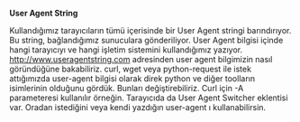 **User Agent String**

Kullandığımız tarayıcıların tümü içerisinde bir User Agent stringi barındırıyor. Bu string, bağlandığımız sunuculara gönderiliyor.
User Agent bilgisi içinde hangi tarayıcıyı ve hangi işletim sistemini kullandığımız yazıyor. http://www.useragentstring.com adresinden 
user agent bilgimizin nasıl göründüğüne bakabiliriz. curl, wget veya python-request ile istek attığımızda user-agent bilgisi olarak
direk python ve diğer toolların isimlerinin olduğunu gördük. Bunları değiştirebiliriz. Curl için -A parameteresi kullanılır örneğin. Tarayıcıda
da User Agent Switcher eklentisi var. Oradan istediğini veya kendi yazdığın user-agent ı kullanabilirsin.

